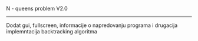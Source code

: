N - queens problem V2.0
**********************************************************
Dodat gui, fullscreen, informacije o napredovanju programa 
i drugacija implemntacija backtracking algoritma